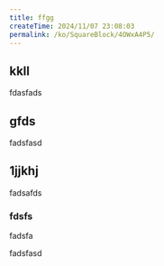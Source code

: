```yaml
---
title: ffgg
createTime: 2024/11/07 23:08:03
permalink: /ko/SquareBlock/4OWxA4P5/
---
```


## kkll
fdasfads

## gfds
fadsfasd

## 1jjkhj
fadsafds

### fdsfs 
fadsfa


fadsfasd